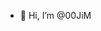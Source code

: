 - 👋 Hi, I’m @00JiM

<!---
00JiM2/00JiM2 is a ✨ special ✨ repository because its `README.md` (this file) appears on your GitHub profile.
You can click the Preview link to take a look at your changes.
--->

